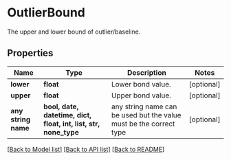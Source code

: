 # OutlierBound

The upper and lower bound of outlier/baseline.

## Properties
Name | Type | Description | Notes
------------ | ------------- | ------------- | -------------
**lower** | **float** | Lower bond value. | [optional] 
**upper** | **float** | Upper bond value. | [optional] 
**any string name** | **bool, date, datetime, dict, float, int, list, str, none_type** | any string name can be used but the value must be the correct type | [optional]

[[Back to Model list]](../README.md#documentation-for-models) [[Back to API list]](../README.md#documentation-for-api-endpoints) [[Back to README]](../README.md)


